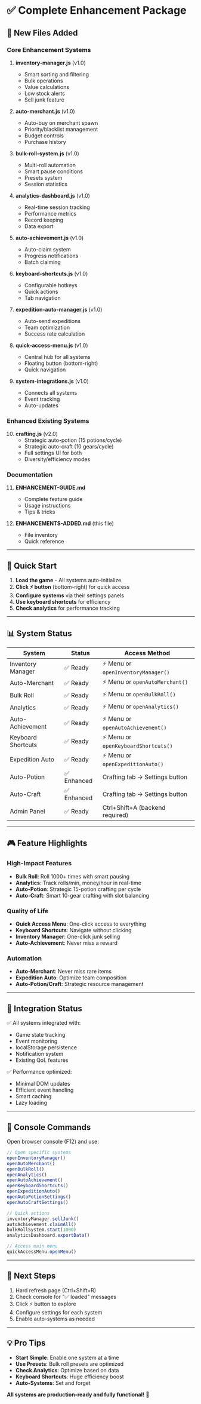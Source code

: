 # ✅ Complete Enhancement Package

## 🎯 New Files Added

### Core Enhancement Systems

1. **inventory-manager.js** (v1.0)
   - Smart sorting and filtering
   - Bulk operations
   - Value calculations
   - Low stock alerts
   - Sell junk feature

2. **auto-merchant.js** (v1.0)
   - Auto-buy on merchant spawn
   - Priority/blacklist management
   - Budget controls
   - Purchase history

3. **bulk-roll-system.js** (v1.0)
   - Multi-roll automation
   - Smart pause conditions
   - Presets system
   - Session statistics

4. **analytics-dashboard.js** (v1.0)
   - Real-time session tracking
   - Performance metrics
   - Record keeping
   - Data export

5. **auto-achievement.js** (v1.0)
   - Auto-claim system
   - Progress notifications
   - Batch claiming

6. **keyboard-shortcuts.js** (v1.0)
   - Configurable hotkeys
   - Quick actions
   - Tab navigation

7. **expedition-auto-manager.js** (v1.0)
   - Auto-send expeditions
   - Team optimization
   - Success rate calculation

8. **quick-access-menu.js** (v1.0)
   - Central hub for all systems
   - Floating button (bottom-right)
   - Quick navigation

9. **system-integrations.js** (v1.0)
   - Connects all systems
   - Event tracking
   - Auto-updates

### Enhanced Existing Systems

10. **crafting.js** (v2.0)
    - Strategic auto-potion (15 potions/cycle)
    - Strategic auto-craft (10 gears/cycle)
    - Full settings UI for both
    - Diversity/efficiency modes

### Documentation

11. **ENHANCEMENT-GUIDE.md**
    - Complete feature guide
    - Usage instructions
    - Tips & tricks

12. **ENHANCEMENTS-ADDED.md** (this file)
    - File inventory
    - Quick reference

---

## 🚀 Quick Start

1. **Load the game** - All systems auto-initialize
2. **Click ⚡ button** (bottom-right) for quick access
3. **Configure systems** via their settings panels
4. **Use keyboard shortcuts** for efficiency
5. **Check analytics** for performance tracking

---

## 📊 System Status

| System | Status | Access Method |
|--------|--------|---------------|
| Inventory Manager | ✅ Ready | ⚡ Menu or `openInventoryManager()` |
| Auto-Merchant | ✅ Ready | ⚡ Menu or `openAutoMerchant()` |
| Bulk Roll | ✅ Ready | ⚡ Menu or `openBulkRoll()` |
| Analytics | ✅ Ready | ⚡ Menu or `openAnalytics()` |
| Auto-Achievement | ✅ Ready | ⚡ Menu or `openAutoAchievement()` |
| Keyboard Shortcuts | ✅ Ready | ⚡ Menu or `openKeyboardShortcuts()` |
| Expedition Auto | ✅ Ready | ⚡ Menu or `openExpeditionAuto()` |
| Auto-Potion | ✅ Enhanced | Crafting tab → Settings button |
| Auto-Craft | ✅ Enhanced | Crafting tab → Settings button |
| Admin Panel | ✅ Ready | Ctrl+Shift+A (backend required) |

---

## 🎮 Feature Highlights

### High-Impact Features
- **Bulk Roll**: Roll 1000+ times with smart pausing
- **Analytics**: Track rolls/min, money/hour in real-time
- **Auto-Potion**: Strategic 15-potion crafting per cycle
- **Auto-Craft**: Smart 10-gear crafting with slot balancing

### Quality of Life
- **Quick Access Menu**: One-click access to everything
- **Keyboard Shortcuts**: Navigate without clicking
- **Inventory Manager**: One-click junk selling
- **Auto-Achievement**: Never miss a reward

### Automation
- **Auto-Merchant**: Never miss rare items
- **Expedition Auto**: Optimize team composition
- **Auto-Potion/Craft**: Strategic resource management

---

## 🔧 Integration Status

✅ All systems integrated with:
- Game state tracking
- Event monitoring
- localStorage persistence
- Notification system
- Existing QoL features

✅ Performance optimized:
- Minimal DOM updates
- Efficient event handling
- Smart caching
- Lazy loading

---

## 📝 Console Commands

Open browser console (F12) and use:

```javascript
// Open specific systems
openInventoryManager()
openAutoMerchant()
openBulkRoll()
openAnalytics()
openAutoAchievement()
openKeyboardShortcuts()
openExpeditionAuto()
openAutoPotionSettings()
openAutoCraftSettings()

// Quick actions
inventoryManager.sellJunk()
autoAchievement.claimAll()
bulkRollSystem.start(1000)
analyticsDashboard.exportData()

// Access main menu
quickAccessMenu.openMenu()
```

---

## 🎯 Next Steps

1. Hard refresh page (Ctrl+Shift+R)
2. Check console for "✅ loaded" messages
3. Click ⚡ button to explore
4. Configure settings for each system
5. Enable auto-systems as needed

---

## 💡 Pro Tips

- **Start Simple**: Enable one system at a time
- **Use Presets**: Bulk roll presets are optimized
- **Check Analytics**: Optimize based on data
- **Keyboard Shortcuts**: Huge efficiency boost
- **Auto-Systems**: Set and forget

**All systems are production-ready and fully functional!** 🎉
